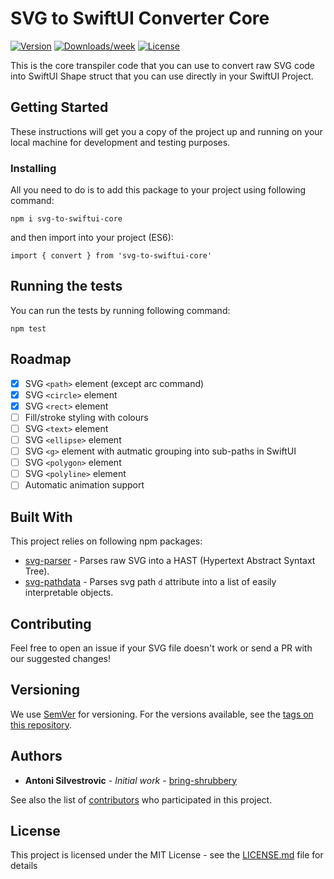 # SVG to SwiftUI Converter Core

[![Version](https://img.shields.io/npm/v/svg-to-swiftui-core.svg)](https://npmjs.org/package/svg-to-swiftui-core)
[![Downloads/week](https://img.shields.io/npm/dw/svg-to-swiftui-core.svg)](https://npmjs.org/package/svg-to-swiftui-core)
[![License](https://img.shields.io/npm/l/svg-to-swiftui-core.svg)](LICENSE.md)

This is the core transpiler code that you can use to convert raw SVG code into SwiftUI Shape struct that you can use directly in your SwiftUI Project.

## Getting Started

These instructions will get you a copy of the project up and running on your local machine for development and testing purposes.

### Installing

All you need to do is to add this package to your project using following command:

`npm i svg-to-swiftui-core`

and then import into your project (ES6):

`import { convert } from 'svg-to-swiftui-core'`

## Running the tests

You can run the tests by running following command:

`npm test`

## Roadmap

- [x] SVG `<path>` element (except arc command)
- [x] SVG `<circle>` element
- [x] SVG `<rect>` element
- [ ] Fill/stroke styling with colours
- [ ] SVG `<text>` element
- [ ] SVG `<ellipse>` element
- [ ] SVG `<g>` element with autmatic grouping into sub-paths in SwiftUI
- [ ] SVG `<polygon>` element
- [ ] SVG `<polyline>` element
- [ ] Automatic animation support

## Built With

This project relies on following npm packages:

- [svg-parser](https://github.com/Rich-Harris/svg-parser) - Parses raw SVG into a HAST (Hypertext Abstract Syntaxt Tree).
- [svg-pathdata](https://github.com/nfroidure/svg-pathdata) - Parses svg path `d` attribute into a list of easily interpretable objects.

## Contributing

Feel free to open an issue if your SVG file doesn't work or send a PR with our suggested changes!

## Versioning

We use [SemVer](http://semver.org/) for versioning. For the versions available, see the [tags on this repository](https://github.com/quassummanus/svg-to-swiftui-core/tags).

## Authors

- **Antoni Silvestrovic** - _Initial work_ - [bring-shrubbery](https://github.com/bring-shrubbery)

See also the list of [contributors](https://github.com/quassummanus/svg-to-swiftui-core/contributors) who participated in this project.

## License

This project is licensed under the MIT License - see the [LICENSE.md](LICENSE.md) file for details
